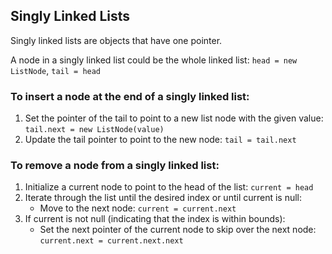 ## Singly Linked Lists

Singly linked lists are objects that have one pointer.

A node in a singly linked list could be the whole linked list: `head = new ListNode`, `tail = head`

### To insert a node at the end of a singly linked list:

1. Set the pointer of the tail to point to a new list node with the given value: `tail.next = new ListNode(value)`
2. Update the tail pointer to point to the new node: `tail = tail.next`

### To remove a node from a singly linked list:

1. Initialize a current node to point to the head of the list: `current = head`
2. Iterate through the list until the desired index or until current is null:
    - Move to the next node: `current = current.next`
3. If current is not null (indicating that the index is within bounds):
    - Set the next pointer of the current node to skip over the next node: `current.next = current.next.next`
